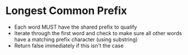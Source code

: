 # Longest Common Prefix
* Each word MUST have the shared prefix to qualify
* Iterate through the first word and check to make sure all other words have a matching prefix character (using substring)
* Return false immediately if this isn't the case
